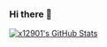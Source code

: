### Hi there 👋

<!--
**x12901/x12901** is a ✨ _special_ ✨ repository because its `README.md` (this file) appears on your GitHub profile.

Here are some ideas to get you started:

- 🔭 I’m currently working on ...
- 🌱 I’m currently learning ...
- 👯 I’m looking to collaborate on ...
- 🤔 I’m looking for help with ...
- 💬 Ask me about ...
- 📫 How to reach me: ...
- 😄 Pronouns: ...
- ⚡ Fun fact: ...
-->
[![x12901's GitHub Stats](https://github-readme-stats.vercel.app/api?username=x12901&show_icons=true&include_all_commits=true&theme=default )](https://github.com/x12901)
